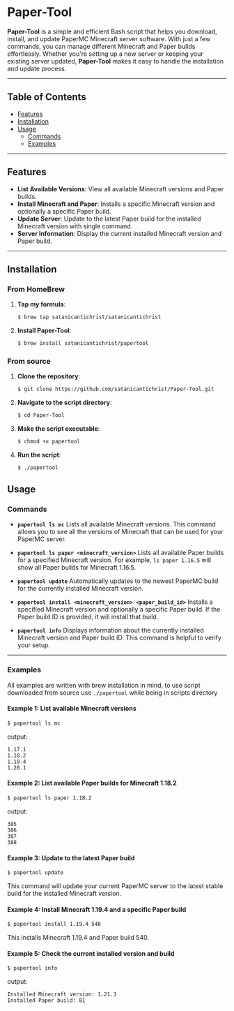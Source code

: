 # Paper-Tool

**Paper-Tool** is a simple and efficient Bash script that helps you download, install, and update PaperMC Minecraft server software. With just a few commands, you can manage different Minecraft and Paper builds effortlessly. Whether you're setting up a new server or keeping your existing server updated, **Paper-Tool** makes it easy to handle the installation and update process.

---

## Table of Contents

- [Features](#features)
- [Installation](#installation)
- [Usage](#usage)
  - [Commands](#commands)
  - [Examples](#examples)

---

## Features

- **List Available Versions**: View all available Minecraft versions and Paper builds.
- **Install Minecraft and Paper**: Installs a specific Minecraft version and optionally a specific Paper build.
- **Update Server**: Update to the latest Paper build for the installed Minecraft version with single command.
- **Server Information**: Display the current installed Minecraft version and Paper build.

---

## Installation
### From HomeBrew
1. **Tap my formula**:
   ```bash
   $ brew tap satanicantichrist/satanicantichrist
   ```
2. **Install Paper-Tool**:
   ```bash
   $ brew install satanicantichrist/papertool
   ```


### From source
1. **Clone the repository**:

   ```bash
   $ git clone https://github.com/satanicantichrist/Paper-Tool.git
   ```

2. **Navigate to the script directory**:
   ```bash
   $ cd Paper-Tool
   ```

3. **Make the script executable**:
   ```bash
   $ chmod +x papertool
   ```

4. **Run the script**:
   ```bash
   $ ./papertool
   ```

## Usage

### Commands

- **`papertool ls mc`**
  Lists all available Minecraft versions. This command allows you to see all the versions of Minecraft that can be used for your PaperMC server.

- **`papertool ls paper <minecraft_version>`**
  Lists all available Paper builds for a specified Minecraft version. For example, `ls paper 1.16.5` will show all Paper builds for Minecraft 1.16.5.

- **`papertool update`**
  Automatically updates to the newest PaperMC build for the currently installed Minecraft version.

- **`papertool install <minecraft_version> <paper_build_id>`**
  Installs a specified Minecraft version and optionally a specific Paper build. If the Paper build ID is provided, it will install that build.

- **`papertool info`**
  Displays information about the currently installed Minecraft version and Paper build ID. This command is helpful to verify your setup.

---

### Examples

All examples are written with brew installation in mind, to use script downloaded from source use `./papertool` while being in scripts directory
#### Example 1: List available Minecraft versions

```bash
$ papertool ls mc
```
output:
```
1.17.1
1.18.2
1.19.4
1.20.1
```
#### Example 2: List available Paper builds for Minecraft 1.18.2
```bash
$ papertool ls paper 1.18.2
```
output:
```
385
386
387
388
```
#### Example 3: Update to the latest Paper build
```bash
$ papertool update
```
This command will update your current PaperMC server to the latest stable build for the installed Minecraft version.
#### Example 4: Install Minecraft 1.19.4 and a specific Paper build
```bash
$ papertool install 1.19.4 540
```
This installs Minecraft 1.19.4 and Paper build 540.
#### Example 5: Check the current installed version and build
```bash
$ papertool info
```
output:
```
Installed Minecraft version: 1.21.3
Installed Paper build: 81
```
